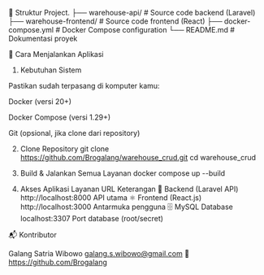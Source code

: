
📁 Struktur Project.
├── warehouse-api/          # Source code backend (Laravel)
├── warehouse-frontend/     # Source code frontend (React)
├── docker-compose.yml      # Docker Compose configuration
└── README.md               # Dokumentasi proyek

🚀 Cara Menjalankan Aplikasi
1. Kebutuhan Sistem

Pastikan sudah terpasang di komputer kamu:

Docker
 (versi 20+)

Docker Compose
 (versi 1.29+)

Git (opsional, jika clone dari repository)


2. Clone Repository
git clone https://github.com/Brogalang/warehouse_crud.git
cd warehouse_crud

3. Build & Jalankan Semua Layanan
docker compose up --build


4. Akses Aplikasi
Layanan	URL	Keterangan
🧠 Backend (Laravel API)	http://localhost:8000
	API utama
⚛️ Frontend (React.js)	http://localhost:3000
	Antarmuka pengguna
🗄️ MySQL Database	localhost:3307	Port database (root/secret)


📬 Kontributor

Galang Satria Wibowo
galang.s.wibowo@gmail.com
🔗 https://github.com/Brogalang